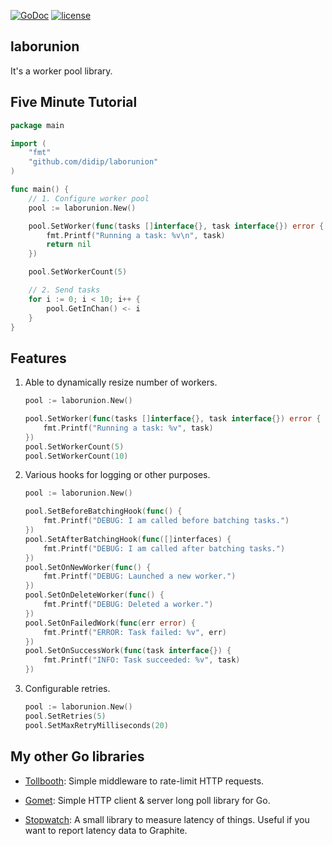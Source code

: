 [![GoDoc](https://godoc.org/github.com/didip/laborunion?status.svg)](http://godoc.org/github.com/didip/laborunion)
[![license](http://img.shields.io/badge/license-MIT-red.svg?style=flat)](https://raw.githubusercontent.com/didip/laborunion/master/LICENSE)

## laborunion

It's a worker pool library.


## Five Minute Tutorial

```go
package main

import (
    "fmt"
    "github.com/didip/laborunion"
)

func main() {
    // 1. Configure worker pool
    pool := laborunion.New()

    pool.SetWorker(func(tasks []interface{}, task interface{}) error {
        fmt.Printf("Running a task: %v\n", task)
        return nil
    })

    pool.SetWorkerCount(5)

    // 2. Send tasks
    for i := 0; i < 10; i++ {
        pool.GetInChan() <- i
    }
}
```

## Features

1. Able to dynamically resize number of workers.

    ```go
    pool := laborunion.New()

    pool.SetWorker(func(tasks []interface{}, task interface{}) error {
        fmt.Printf("Running a task: %v", task)
    })
    pool.SetWorkerCount(5)
    pool.SetWorkerCount(10)
    ```

2. Various hooks for logging or other purposes.

    ```go
    pool := laborunion.New()

    pool.SetBeforeBatchingHook(func() {
        fmt.Printf("DEBUG: I am called before batching tasks.")
    })
    pool.SetAfterBatchingHook(func([]interfaces) {
        fmt.Printf("DEBUG: I am called after batching tasks.")
    })
    pool.SetOnNewWorker(func() {
        fmt.Printf("DEBUG: Launched a new worker.")
    })
    pool.SetOnDeleteWorker(func() {
        fmt.Printf("DEBUG: Deleted a worker.")
    })
    pool.SetOnFailedWork(func(err error) {
        fmt.Printf("ERROR: Task failed: %v", err)
    })
    pool.SetOnSuccessWork(func(task interface{}) {
        fmt.Printf("INFO: Task succeeded: %v", task)
    })
    ```

3. Configurable retries.

    ```go
    pool := laborunion.New()
    pool.SetRetries(5)
    pool.SetMaxRetryMilliseconds(20)
    ```


## My other Go libraries

* [Tollbooth](https://github.com/didip/tollbooth): Simple middleware to rate-limit HTTP requests.

* [Gomet](https://github.com/didip/gomet): Simple HTTP client & server long poll library for Go.

* [Stopwatch](https://github.com/didip/stopwatch): A small library to measure latency of things. Useful if you want to report latency data to Graphite.
